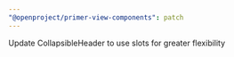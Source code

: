 ```yaml
---
"@openproject/primer-view-components": patch
---
```


Update CollapsibleHeader to use slots for greater flexibility
